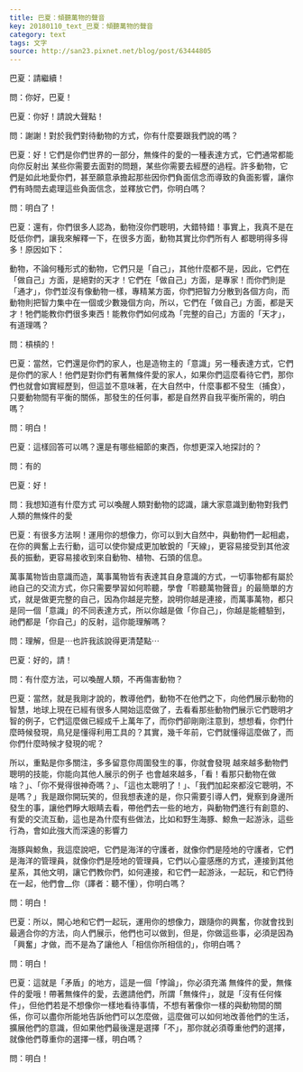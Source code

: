 ```yaml
---
title: 巴夏：傾聽萬物的聲音
key: 20180110_text_巴夏：傾聽萬物的聲音
category: text
tags: 文字
source: http://san23.pixnet.net/blog/post/63444805
---
```


巴夏：請繼續！

問：你好，巴夏！

巴夏：你好！請說大聲點！

問：謝謝！對於我們對待動物的方式，你有什麼要跟我們說的嗎？

巴夏：好！它們是你們世界的一部分，無條件的愛的一種表達方式，它們通常都能向你反射出 某些你需要去面對的問題，某些你需要去經歷的過程。許多動物，它們是如此地愛你們，甚至願意承擔起那些因你們負面信念而導致的負面影響，讓你們有時間去處理這些負面信念，並釋放它們，你明白嗎？

問：明白了！

巴夏：還有，你們很多人認為，動物沒你們聰明，大錯特錯！事實上，我真不是在貶低你們，讓我來解釋一下，在很多方面，動物其實比你們所有人 都聰明得多得多！原因如下：

動物，不論何種形式的動物，它們只是「自己」，其他什麼都不是，因此，它們在「做自己」方面，是絕對的天才！它們在「做自己」方面，是專家！而你們則是「通才」，你們並沒有像動物一樣，專精某方面，你們把智力分散到各個方向，而動物則把智力集中在一個或少數幾個方向，所以，它們在「做自己」方面，都是天才！牠們能教你們很多東西！能教你們如何成為「完整的自己」方面的「天才」，有道理嗎？

問：槓槓的！

巴夏：當然，它們還是你們的家人，也是造物主的「意識」另一種表達方式，它們是你們的家人！他們是對你們有著無條件愛的家人，如果你們這麼看待它們，那你們也就會如實經歷到，但這並不意味著，在大自然中，什麼事都不發生（捕食），只要動物間有平衡的關係，那發生的任何事，都是自然界自我平衡所需的，明白嗎？

問：明白！

巴夏：這樣回答可以嗎？還是有哪些細節的東西，你想更深入地探討的？

問：有的

巴夏：好！

問：我想知道有什麼方式 可以喚醒人類對動物的認識，讓大家意識到動物對我們人類的無條件的愛

巴夏：有很多方法啊！運用你的想像力，你可以到大自然中，與動物們一起相處，在你的興奮上去行動，這可以使你變成更加敏銳的「天線」，更容易接受到其他波長的振動，更容易接收到來自動物、植物、石頭的信息。

萬事萬物皆由意識而造，萬事萬物皆有表達其自身意識的方式，一切事物都有屬於祂自己的交流方式，你只需要學習如何聆聽，學會「聆聽萬物聲音」的最簡單的方式，就是做更完整的自己，因為你越是完整，說明你越是連接，而萬事萬物，都只是同一個「意識」的不同表達方式，所以你越是做「你自己」，你越是能體驗到，祂們都是「你自己」的反射，這你能理解嗎？

問：理解，但是⋯也許我該說得更清楚點⋯

巴夏：好的，請！

問：有什麼方法，可以喚醒人類，不再傷害動物？

巴夏：當然，就是我剛才說的，教導他們，動物不在他們之下，向他們展示動物的智慧，地球上現在已經有很多人開始這麼做了，去看看那些動物們展示它們聰明才智的例子，它們這麼做已經成千上萬年了，而你們卻剛剛注意到，想想看，你們什麼時候發現，鳥兒是懂得利用工具的？其實，幾千年前，它們就懂得這麼做了，而你們什麼時候才發現的呢？

所以，重點是你多關注，多多留意你周圍發生的事，你就會發現 越來越多動物們聰明的技能，你能向其他人展示的例子 也會越來越多，「看！看那只動物在做啥？」、「你不覺得很神奇嗎？」、「這也太聰明了！」、「我們加起來都沒它聰明，不是嗎？」我是跟你開玩笑的，但我想表達的是，你只需要引導人們，覺察到身邊所發生的事，讓他們睜大眼睛去看，帶他們去一些的地方，與動物們進行有創意的、有愛的交流互動，這也是為什麼有些做法，比如和野生海豚、鯨魚一起游泳，這些行為，會如此強大而深遠的影響力

海豚與鯨魚，我這麼說吧，它們是海洋的守護者，就像你們是陸地的守護者，它們是海洋的管理員，就像你們是陸地的管理員，它們以心靈感應的方式，連接到其他星系，其他文明，讓它們教你們，如何連接，和它們一起游泳，一起玩，和它們待在一起，他們會__你（譯者：聽不懂），你明白嗎？

問：明白！

巴夏：所以，開心地和它們一起玩，運用你的想像力，跟隨你的興奮，你就會找到最適合你的方法，向人們展示，他們也可以做到，但是，你做這些事，必須是因為「興奮」才做，而不是為了讓他人「相信你所相信的」，你明白嗎？

問：明白！

巴夏：這就是「矛盾」的地方，這是一個「悖論」，你必須充滿 無條件的愛，無條件的愛哦！帶著無條件的愛，去邀請他們，所謂「無條件」，就是「沒有任何條件」，但他們若是不想像你一樣地看待事情，不想有著像你一樣的與動物間的關係，你可以盡你所能地告訴他們可以怎麼做，這麼做可以如何地改善他們的生活，擴展他們的意識，但如果他們最後還是選擇「不」，那你就必須尊重他們的選擇，就像他們尊重你的選擇一樣，明白嗎？

問：明白！
